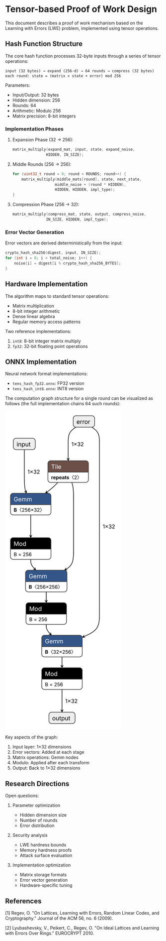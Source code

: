 # Tensor-based Proof of Work Design

This document describes a proof of work mechanism based on the Learning with Errors (LWE) problem, implemented using tensor operations.

## Hash Function Structure

The core hash function processes 32-byte inputs through a series of tensor operations:

```
input (32 bytes) → expand (256-d) → 64 rounds → compress (32 bytes)
each round: state = (matrix × state + error) mod 256
```

Parameters:
- Input/Output: 32 bytes
- Hidden dimension: 256
- Rounds: 64 
- Arithmetic: Modulo 256
- Matrix precision: 8-bit integers

### Implementation Phases

1. Expansion Phase (32 → 256):
   ```c
   matrix_multiply(expand_mat, input, state, expand_noise, 
                  HIDDEN, IN_SIZE);
   ```

2. Middle Rounds (256 → 256):
   ```c
   for (uint32_t round = 0; round < ROUNDS; round++) {
       matrix_multiply(middle_mats[round], state, next_state, 
                      middle_noise + (round * HIDDEN),
                      HIDDEN, HIDDEN, impl_type);
   }
   ```

3. Compression Phase (256 → 32):
   ```c
   matrix_multiply(compress_mat, state, output, compress_noise, 
                  IN_SIZE, HIDDEN, impl_type);
   ```

### Error Vector Generation

Error vectors are derived deterministically from the input:
```c
crypto_hash_sha256(digest, input, IN_SIZE);
for (int i = 0; i < total_noise; i++) {
    noise[i] = digest[i % crypto_hash_sha256_BYTES];
}
```

## Hardware Implementation

The algorithm maps to standard tensor operations:
- Matrix multiplication
- 8-bit integer arithmetic
- Dense linear algebra
- Regular memory access patterns

Two reference implementations:
1. `int8`: 8-bit integer matrix multiply
2. `fp32`: 32-bit floating point operations

## ONNX Implementation

Neural network format implementations:
- `tens_hash_fp32.onnx`: FP32 version
- `tens_hash_int8.onnx`: INT8 version 

The computation graph structure for a single round can be visualized as follows (the full implementation chains 64 such rounds):

![ONNX Computation Graph](test_pow/images/tens_hash_fp32.onnx.svg)

Key aspects of the graph:
1. Input layer: 1×32 dimensions
2. Error vectors: Added at each stage
3. Matrix operations: Gemm nodes
4. Modulo: Applied after each transform
5. Output: Back to 1×32 dimensions

## Research Directions

Open questions:
1. Parameter optimization
   - Hidden dimension size
   - Number of rounds
   - Error distribution

2. Security analysis
   - LWE hardness bounds
   - Memory hardness proofs
   - Attack surface evaluation

3. Implementation optimization
   - Matrix storage formats
   - Error vector generation
   - Hardware-specific tuning

## References

[1] Regev, O. "On Lattices, Learning with Errors, Random Linear Codes, and Cryptography." Journal of the ACM 56, no. 6 (2009).

[2] Lyubashevsky, V., Peikert, C., Regev, O. "On Ideal Lattices and Learning with Errors Over Rings." EUROCRYPT 2010.
